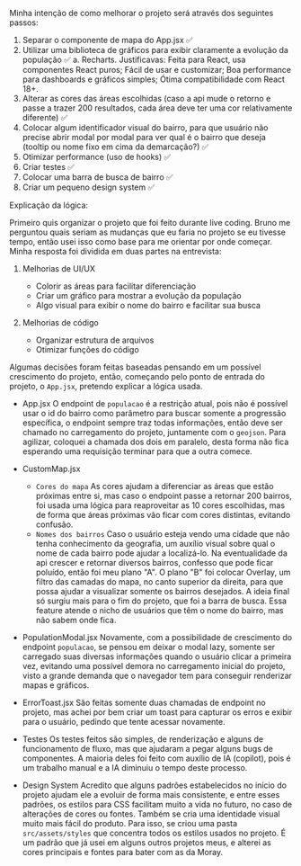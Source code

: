 Minha intenção de como melhorar o projeto será através dos seguintes passos:

1. Separar o componente de mapa do App.jsx ✅
2. Utilizar uma biblioteca de gráficos para exibir claramente a evolução da população ✅
   a. Recharts. Justificavas: Feita para React, usa componentes React puros; Fácil de usar e customizar; Boa performance para dashboards e gráficos simples; Ótima compatibilidade com React 18+.
3. Alterar as cores das áreas escolhidas (caso a api mude o retorno e passe a trazer 200 resultados, cada área deve ter uma cor relativamente diferente) ✅
4. Colocar algum identificador visual do bairro, para que usuário não precise abrir modal por modal para ver qual é o bairro que deseja (tooltip ou nome fixo em cima da demarcação?) ✅
5. Otimizar performance (uso de hooks) ✅
6. Criar testes ✅
7. Colocar uma barra de busca de bairro ✅
8. Criar um pequeno design system ✅

Explicação da lógica:

Primeiro quis organizar o projeto que foi feito durante live coding. Bruno me perguntou quais seriam as mudanças que eu faria no projeto se eu tivesse tempo, então usei isso como base para me orientar por onde começar.
Minha resposta foi dividida em duas partes na entrevista:

1. Melhorias de UI/UX

   - Colorir as áreas para facilitar diferenciação
   - Criar um gráfico para mostrar a evolução da população
   - Algo visual para exibir o nome do bairro e facilitar sua busca

2. Melhorias de código

   - Organizar estrutura de arquivos
   - Otimizar funções do código

Algumas decisões foram feitas baseadas pensando em um possível crescimento do projeto, então, começando pelo ponto de entrada do projeto, o `App.jsx`, pretendo explicar a lógica usada.

- App.jsx
  O endpoint de `populacao` é a restrição atual, pois não é possível usar o id do bairro como parâmetro para buscar somente a progressão específica, o endpoint sempre traz todas informações, então deve ser chamado no carregamento do projeto, juntamente com o `geojson`. Para agilizar, coloquei a chamada dos dois em paralelo, desta forma não fica esperando uma requisição terminar para que a outra comece.

- CustomMap.jsx

  - `Cores do mapa`
    As cores ajudam a diferenciar as áreas que estão próximas entre si, mas caso o endpoint passe a retornar 200 bairros, foi usada uma lógica para reaproveitar as 10 cores escolhidas, mas de forma que áreas próximas vão ficar com cores distintas, evitando confusão.
  - `Nomes dos bairros`
    Caso o usuário esteja vendo uma cidade que não tenha conhecimento da geografia, um auxílio visual sobre qual o nome de cada bairro pode ajudar a localizá-lo. Na eventualidade da api crescer e retornar diversos bairros, confesso que pode ficar poluído, então foi meu plano "A".
    O plano "B" foi colocar Overlay, um filtro das camadas do mapa, no canto superior da direita, para que possa ajudar a visualizar somente os bairros desejados.
    A ideia final só surgiu mais para o fim do projeto, que foi a barra de busca. Essa feature atende o nicho de usuários que têm o nome do bairro, mas não sabem onde fica.

- PopulationModal.jsx
  Novamente, com a possibilidade de crescimento do endpoint `populacao`, se pensou em deixar o modal lazy, somente ser carregado suas diversas informações quando o usuário clicar a primeira vez, evitando uma possível demora no carregamento inicial do projeto, visto a grande demanda que o navegador tem para conseguir renderizar mapas e gráficos.

- ErrorToast.jsx
  São feitas somente duas chamadas de endpoint no projeto, mas achei por bem criar um toast para capturar os erros e exibir para o usuário, pedindo que tente acessar novamente.

- Testes
  Os testes feitos são simples, de renderização e alguns de funcionamento de fluxo, mas que ajudaram a pegar alguns bugs de componentes. A maioria deles foi feito com auxílio de IA (copilot), pois é um trabalho manual e a IA diminuiu o tempo deste processo.

- Design System
  Acredito que alguns padrões estabelecidos no início do projeto ajudam ele a evoluir de forma mais consistente, e entre esses padrões, os estilos para CSS facilitam muito a vida no futuro, no caso de alterações de cores ou fontes. Também se cria uma identidade visual muito mais fácil do produto.
  Para isso, se criou uma pasta `src/assets/styles` que concentra todos os estilos usados no projeto. É um padrão que já usei em alguns outros projetos meus, e alterei as cores principais e fontes para bater com as da Moray.
